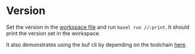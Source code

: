 # Version

Set the version in the [workspace file](WORKSPACE) and run `bazel run //:print`. It should print the version set in the workspace.

It also demonstrates using the buf cli by depending on the toolchain [here](version.bzl).
